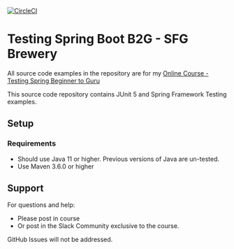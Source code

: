 [![CircleCI](https://dl.circleci.com/status-badge/img/gh/mpholo/tsbb2b-sfg-brewery/tree/main.svg?style=svg)](https://dl.circleci.com/status-badge/redirect/gh/mpholo/tsbb2b-sfg-brewery/tree/main)
# Testing Spring Boot B2G - SFG Brewery

All source code examples in the repository are for my [Online Course - Testing Spring Beginner to Guru](https://www.udemy.com/testing-spring-boot-beginner-to-guru/?couponCode=GITHUB_REPO)

This source code repository contains JUnit 5 and Spring Framework Testing examples.

## Setup
### Requirements
* Should use Java 11 or higher. Previous versions of Java are un-tested.
* Use Maven 3.6.0 or higher

## Support
For questions and help:
* Please post in course
* Or post in the Slack Community exclusive to the course.

GitHub Issues will not be addressed.
